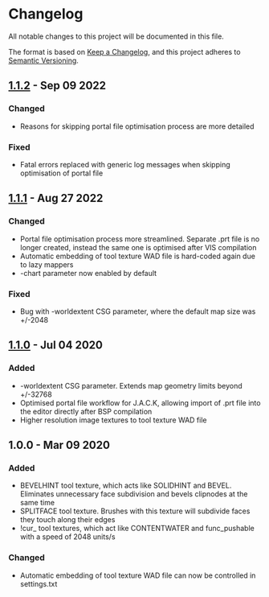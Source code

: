 # Changelog
All notable changes to this project will be documented in this file.

The format is based on [Keep a Changelog](https://keepachangelog.com/en/1.0.0/),
and this project adheres to [Semantic Versioning](https://semver.org/spec/v2.0.0.html).

## [1.1.2] - Sep 09 2022
### Changed
- Reasons for skipping portal file optimisation process are more detailed

### Fixed
- Fatal errors replaced with generic log messages when skipping optimisation of portal file

## [1.1.1] - Aug 27 2022
### Changed
- Portal file optimisation process more streamlined. Separate .prt file is no longer created, instead the same one is optimised after VIS compilation
- Automatic embedding of tool texture WAD file is hard-coded again due to lazy mappers
- -chart parameter now enabled by default

### Fixed
- Bug with -worldextent CSG parameter, where the default map size was +/-2048

## [1.1.0] - Jul 04 2020
### Added
- -worldextent CSG parameter. Extends map geometry limits beyond +/-32768
- Optimised portal file workflow for J.A.C.K, allowing import of .prt file into the editor directly after BSP compilation
- Higher resolution image textures to tool texture WAD file

## 1.0.0 - Mar 09 2020
### Added
- BEVELHINT tool texture, which acts like SOLIDHINT and BEVEL. Eliminates unnecessary face subdivision and bevels clipnodes at the same time
- SPLITFACE tool texture. Brushes with this texture will subdivide faces they touch along their edges
- !cur_ tool textures, which act like CONTENTWATER and func_pushable with a speed of 2048 units/s
### Changed
- Automatic embedding of tool texture WAD file can now be controlled in settings.txt

[1.1.2]: https://github.com/seedee/SDHLT/compare/v1.1.1...v1.1.2
[1.1.1]: https://github.com/seedee/SDHLT/compare/v1.1.0...v1.1.1
[1.1.0]: https://github.com/seedee/SDHLT/releases/tag/v1.1.0

